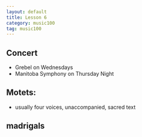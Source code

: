 ```yaml
---
layout: default
title: Lesson 6
category: music100
tag: music100
---
```


## Concert
- Grebel on Wednesdays
- Manitoba Symphony on Thursday Night

## Motets:
- usually four voices, unaccompanied, sacred text

madrigals
- 

